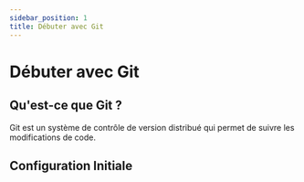 ```yaml
---
sidebar_position: 1
title: Débuter avec Git
---
```


# Débuter avec Git

## Qu'est-ce que Git ?

Git est un système de contrôle de version distribué qui permet de suivre les modifications de code.

## Configuration Initiale 